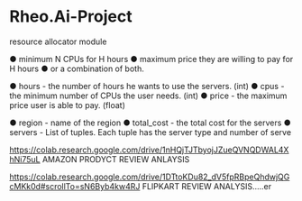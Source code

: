 # Rheo.Ai-Project
resource allocator module

● minimum N CPUs for H hours 
● maximum price they are willing to pay for H hours 
● or a combination of both. 

● hours - the number of hours he wants to use the servers. (int)
● cpus - the minimum number of CPUs the user needs. (int) 
● price - the maximum price user is able to pay. (float) 

● region - name of the region 
● total_cost - the total cost for the servers 
● servers - List of tuples. Each tuple has the server type and number of serve 


https://colab.research.google.com/drive/1nHQjTJTbyojJZueQVNQDWAL4XhNi75uL
AMAZON PRODYCT REVIEW ANLAYSIS 

https://colab.research.google.com/drive/1DTtoKDu82_dV5fpRBpeQhdwjQGcMKk0d#scrollTo=sN6Byb4kw4RJ
FLIPKART REVIEW ANALYSIS.....er
